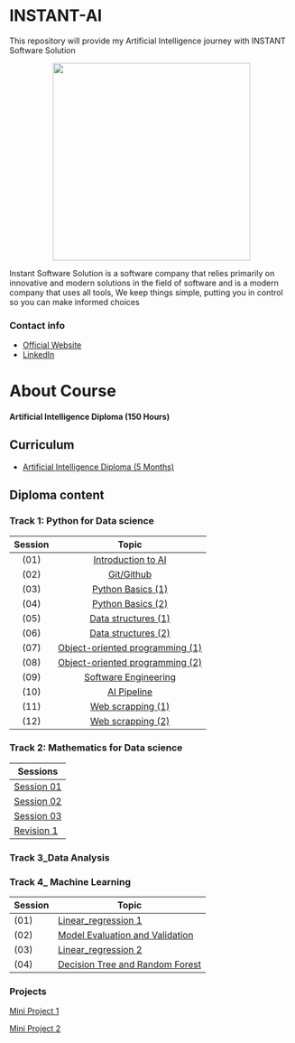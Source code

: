 # INSTANT-AI
This repository will provide my Artificial Intelligence journey with INSTANT Software Solution

<p align="center">
<img src="https://i.ibb.co/5YLhYZL/1.png" alt="" style="width:350px;"/>
    </p> 
Instant Software Solution is a software company that relies primarily on innovative and modern solutions in the field of software and is a modern company that uses all tools, We keep things simple, putting you in control so you can make informed choices

### Contact info

 - [Official Website](https://www.instant-ss.com/)
 - [LinkedIn](https://www.linkedin.com/company/instantsoftwaresolution/)

# About Course
#### Artificial Intelligence Diploma (150 Hours)

## Curriculum
- [Artificial Intelligence Diploma (5 Months)](https://drive.google.com/file/d/1wTd9mdGzxWzFVL13FYEI51YvWg9Bv1v5/view)

## Diploma content

### Track 1: Python for Data science


<HTML><div align="center">
    
|Session  |Topic |
| :-------------: | :--------:  |
|(01)|[Introduction to AI](https://github.com/Rana0Ahmed/INSTANT-AI/blob/main/Track%201_%20Python%20for%20Data%20Science/Session%2001/INFO.md)     |               
|(02)|[Git/Github](https://github.com/Rana0Ahmed/INSTANT-AI/blob/main/Track%201_%20Python%20for%20Data%20Science/Session%2002/INFO.md)             |              
|(03)|[Python Basics (1)](https://github.com/Rana0Ahmed/INSTANT-AI/blob/main/Track%201_%20Python%20for%20Data%20Science/Session%2003/INFO.md)      |               
|(04)|[Python Basics (2)](https://github.com/Rana0Ahmed/INSTANT-AI/blob/main/Track%201_%20Python%20for%20Data%20Science/Session%2004/INFO.md)      |
|(05)|[Data structures (1)](https://github.com/Rana0Ahmed/INSTANT-AI/blob/main/Track%201_%20Python%20for%20Data%20Science/Session%2005/INFO.md)    |
|(06)|[Data structures (2)](https://github.com/Rana0Ahmed/INSTANT-AI/blob/main/Track%201_%20Python%20for%20Data%20Science/Session%2006/INFO.md)    |
|(07)|[Object-oriented programming (1)](https://github.com/Rana0Ahmed/INSTANT-AI/tree/main/Track%201_%20Python%20for%20Data%20Science/Session%2007)|
|(08)|[Object-oriented programming (2)](https://github.com/Rana0Ahmed/INSTANT-AI/tree/main/Track%201_%20Python%20for%20Data%20Science/Session%2008)|
|(09)|[Software Engineering](https://github.com/Rana0Ahmed/INSTANT-AI/blob/main/Track%201_%20Python%20for%20Data%20Science/Session%2009/INFO.md)   |
|(10)|[AI Pipeline](https://github.com/Rana0Ahmed/INSTANT-AI/blob/main/Track%201_%20Python%20for%20Data%20Science/Session%2010/INFO.md)            |
|(11)|[Web scrapping (1)](https://github.com/Rana0Ahmed/INSTANT-AI/blob/main/Track%201_%20Python%20for%20Data%20Science/Session%2011/INFO.md)      |
|(12)|[Web scrapping (2)](https://github.com/Rana0Ahmed/INSTANT-AI/tree/main/Track%201_%20Python%20for%20Data%20Science/Session%2012)              |

</div> </HTML>

### Track 2: Mathematics for Data science
|                                              Sessions                                                                       |  
|-----------------------------------------------------------------------------------------------------------------------------|
|[Session 01](https://github.com/Rana0Ahmed/INSTANT-AI/tree/main/Track%202-%20Mathematics%20for%20Data%20Science/Session%2001)|
|[Session 02](https://github.com/Rana0Ahmed/INSTANT-AI/tree/main/Track%202-%20Mathematics%20for%20Data%20Science/Session%2002)|
|[Session 03](https://github.com/Rana0Ahmed/INSTANT-AI/tree/main/Track%202-%20Mathematics%20for%20Data%20Science/Session%2003)|
|[Revision 1](https://github.com/Rana0Ahmed/INSTANT-AI/tree/main/Track%202-%20Mathematics%20for%20Data%20Science/Revision%201)|

### Track 3_Data Analysis
### Track 4_ Machine Learning
|Session|Topic|
|-------|-----|
|(01)|[Linear_regression 1](https://github.com/Rana0Ahmed/INSTANT-AI/tree/main/Track%204_%20Machine%20Learning/Session%2001)|
|(02)|[Model Evaluation and Validation](https://github.com/Rana0Ahmed/INSTANT-AI/blob/main/Track%204_%20Machine%20Learning/Session%2002/INFO.md)|
|(03)|[Linear_regression 2](https://github.com/Rana0Ahmed/INSTANT-AI/tree/main/Track%204_%20Machine%20Learning/Session%2003)|
|(04)|[Decision Tree and Random Forest](https://github.com/Rana0Ahmed/INSTANT-AI/blob/main/Track%204_%20Machine%20Learning/Session%2004/INFO.md)|
### Projects
[Mini Project 1](https://github.com/Rana0Ahmed/INSTANT-AI/tree/main/Track1-%20Python%20for%20Data%20science/Mini%20Project%201)

[Mini Project 2](https://github.com/Rana0Ahmed/INSTANT-AI/tree/main/Track1-%20Python%20for%20Data%20science/Mini%20Project%202)

